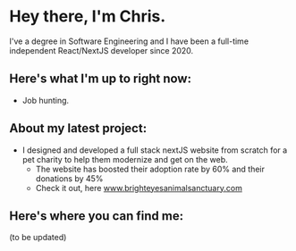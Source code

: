 # Hey there, I'm Chris.

I've a degree in Software Engineering and I have been a full-time independent React/NextJS developer since 2020. 

## Here's what I'm up to right now:
- Job hunting.

## About my latest project:
- I designed and developed a full stack nextJS website from scratch for a pet charity to help them modernize and get on the web.
  - The website has boosted their adoption rate by 60% and their donations by 45%
  - Check it out, here www.brighteyesanimalsanctuary.com

## Here's where you can find me:

(to be updated)
